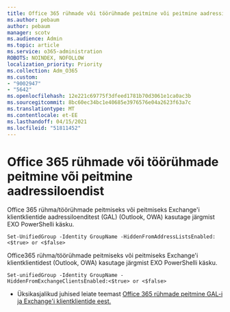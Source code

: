 ```yaml
---
title: Office 365 rühmade või töörühmade peitmine või peitmine aadressiloendist
ms.author: pebaum
author: pebaum
manager: scotv
ms.audience: Admin
ms.topic: article
ms.service: o365-administration
ROBOTS: NOINDEX, NOFOLLOW
localization_priority: Priority
ms.collection: Adm_O365
ms.custom:
- "9002947"
- "5642"
ms.openlocfilehash: 12e221c69775f3dfeed1781b70d3061e1ca0ac3b
ms.sourcegitcommit: 8bc60ec34bc1e40685e3976576e04a2623f63a7c
ms.translationtype: MT
ms.contentlocale: et-EE
ms.lasthandoff: 04/15/2021
ms.locfileid: "51811452"
---
```

# <a name="hide-or-un-hide-office-365-groups-or-teams-from-address-list"></a>Office 365 rühmade või töörühmade peitmine või peitmine aadressiloendist

Office 365 rühma/töörühmade peitmiseks või peitmiseks Exchange'i klientklientide aadressiloenditest (GAL) (Outlook, OWA) kasutage järgmist EXO PowerShelli käsku.

`
    Set-UnifiedGroup -Identity GroupName -HiddenFromAddressListsEnabled:<$true> or <$false>
`

Office365 rühma/töörühmade peitmiseks või peitmiseks Exchange'i klientklientidest (Outlook, OWA) kasutage järgmist EXO PowerShelli käsku.

`
    Set-unifiedGroup -Identity GroupName -HiddenFromExchangeClientsEnabled:<$true> or <$false>
`

- Üksikasjalikud juhised leiate teemast [Office 365 rühmade peitmine GAL-i ja Exchange'i klientklientide eest.](https://docs.microsoft.com/schooldatasync/hide-office-365-groups-from-the-gal)
